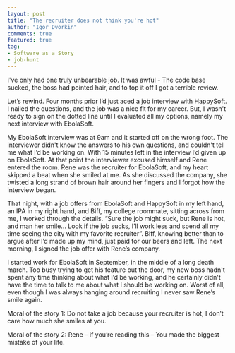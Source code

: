 ```yaml
---
layout: post
title: "The recruiter does not think you're hot"
author: "Igor Dvorkin"
comments: true
featured: true
tag:
- Software as a Story
- job-hunt
---
```

I've only had one truly unbearable job.  It was awful - The code base sucked, the boss had pointed hair, and to top it off I got a terrible review.

Let’s rewind. Four months prior I’d just aced a job interview with HappySoft.  I nailed the questions, and the job was a nice fit for my career. But, I wasn't ready to sign on the dotted line until I evaluated all my options, namely my next interview with EbolaSoft.

My EbolaSoft interview was at 9am and it started off on the wrong foot. The interviewer didn't know the answers to his own questions, and couldn't tell me what I’d be working on. With 15 minutes left in the interview I’d given up on EbolaSoft. At that point the interviewer excused himself and Rene entered the room. Rene was the recruiter for EbolaSoft, and my heart skipped a beat when she smiled at me. As she discussed the company, she twisted a long strand of brown hair around her fingers and I forgot how the interview began.

That night, with a job offers from EbolaSoft and HappySoft in my left hand, an IPA in my right hand, and Biff, my college roommate, sitting across from me, I worked through the details.   “Sure the job might suck, but Rene is hot, and man her smile...  Look if the job sucks, I’ll work less and spend all my time seeing the city with my favorite recruiter”.  Biff, knowing better than to argue after I’d made up my mind, just paid for our beers and left.
The next morning, I signed the job offer with Rene’s company.

I started work for EbolaSoft in September, in the middle of a long death march. Too busy trying to get his feature out the door, my new boss hadn't spent any time thinking about what I’d be working, and he certainly didn't have the time to talk to me about what I should be working on.  Worst of all, even though I was always hanging around recruiting I never saw Rene’s smile again.

Moral of the story 1: Do not take a job because your recruiter is hot, I don’t care how much she smiles at you.

Moral of the story 2: Rene – if you’re reading this – You made the biggest mistake of your life.
